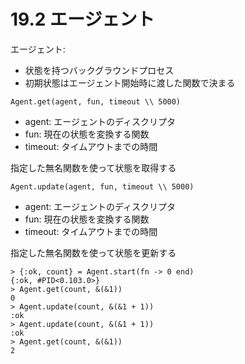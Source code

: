 # 19.2 エージェント

エージェント:
- 状態を持つバックグラウンドプロセス
- 初期状態はエージェント開始時に渡した関数で決まる

`Agent.get(agent, fun, timeout \\ 5000)`
- agent: エージェントのディスクリプタ
- fun: 現在の状態を変換する関数
- timeout: タイムアウトまでの時間

指定した無名関数を使って状態を取得する

`Agent.update(agent, fun, timeout \\ 5000)`
- agent: エージェントのディスクリプタ
- fun: 現在の状態を変換する関数
- timeout: タイムアウトまでの時間

指定した無名関数を使って状態を更新する

```
> {:ok, count} = Agent.start(fn -> 0 end)
{:ok, #PID<0.103.0>}
> Agent.get(count, &(&1))
0
> Agent.update(count, &(&1 + 1))
:ok
> Agent.update(count, &(&1 + 1))
:ok
> Agent.get(count, &(&1))
2
```

